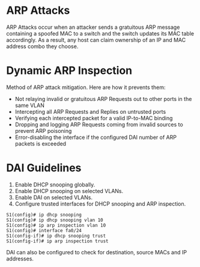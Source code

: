 # ARP Attacks
ARP Attacks occur when an attacker sends a gratuitous ARP message containing a spoofed MAC to a switch and the switch updates its MAC table accordingly. As a result, any host can claim ownership of an IP and MAC address combo they choose. 

# Dynamic ARP Inspection
Method of ARP attack mitigation. Here are how it prevents them:

- Not relaying invalid or gratuitous ARP Requests out to other ports in the same VLAN
- Intercepting all ARP Requests and Replies on untrusted ports
- Verifying each intercepted packet for a valid IP-to-MAC binding
- Dropping and logging ARP Requests coming from invalid sources to prevent ARP poisoning
- Error-disabling the interface if the configured DAI number of ARP packets is exceeded

# DAI Guidelines
1. Enable DHCP snooping globally.
2. Enable DHCP snooping on selected VLANs.
3. Enable DAI on selected VLANs.
4. Configure trusted interfaces for DHCP snooping and ARP inspection. 

~~~
S1(config)# ip dhcp snooping
S1(config)# ip dhcp snooping vlan 10
S1(config)# ip arp inspection vlan 10
S1(config)# interface fa0/24
S1(config-if)# ip dhcp snooping trust
S1(config-if)# ip arp inspection trust
~~~
DAI can also be configured to check for destination, source MACs and IP addresses. 
